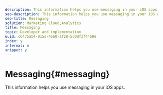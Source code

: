 ```yaml
---
description: This information helps you use messaging in your iOS apps.
seo-description: This information helps you use messaging in your iOS apps.
seo-title: Messaging
solution: Marketing Cloud,Analytics
title: Messaging
topic: Developer and implementation
uuid: c6475ab4-015d-46b0-af28-5d0df3f4459e
index: y
internal: n
snippet: y
---
```


# Messaging{#messaging}

This information helps you use messaging in your iOS apps.

